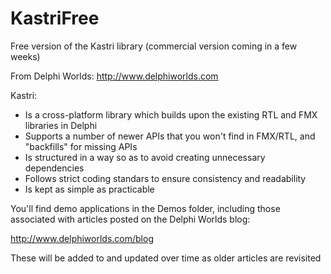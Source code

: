# KastriFree

Free version of the Kastri library (commercial version coming in a few weeks)

From Delphi Worlds: http://www.delphiworlds.com

Kastri:

* Is a cross-platform library which builds upon the existing RTL and FMX libraries in Delphi
* Supports a number of newer APIs that you won't find in FMX/RTL, and "backfills" for missing APIs
* Is structured in a way so as to avoid creating unnecessary dependencies
* Follows strict coding standars to ensure consistency and readability
* Is kept as simple as practicable

You'll find demo applications in the Demos folder, including those associated with articles posted on the Delphi Worlds blog:

  http://www.delphiworlds.com/blog
  
These will be added to and updated over time as older articles are revisited
